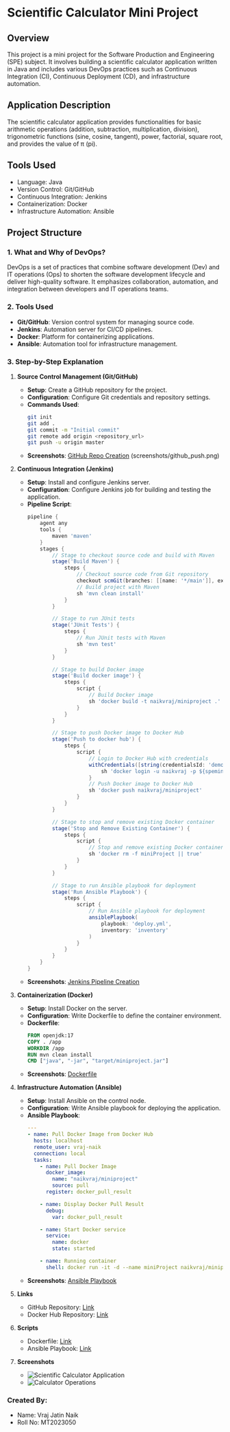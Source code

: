 # Scientific Calculator Mini Project

## Overview

This project is a mini project for the Software Production and Engineering (SPE) subject. It involves building a scientific calculator application written in Java and includes various DevOps practices such as Continuous Integration (CI), Continuous Deployment (CD), and infrastructure automation.


## Application Description

The scientific calculator application provides functionalities for basic arithmetic operations (addition, subtraction, multiplication, division), trigonometric functions (sine, cosine, tangent), power, factorial, square root, and provides the value of π (pi).

## Tools Used

- Language: Java
- Version Control: Git/GitHub
- Continuous Integration: Jenkins
- Containerization: Docker
- Infrastructure Automation: Ansible

## Project Structure

### 1. **What and Why of DevOps?**

   DevOps is a set of practices that combine software development (Dev) and IT operations (Ops) to shorten the software development lifecycle and deliver high-quality software. It emphasizes collaboration, automation, and integration between developers and IT operations teams.

### 2. **Tools Used**

   - **Git/GitHub**: Version control system for managing source code.
   - **Jenkins**: Automation server for CI/CD pipelines.
   - **Docker**: Platform for containerizing applications.
   - **Ansible**: Automation tool for infrastructure management.

### 3. **Step-by-Step Explanation**

   1. **Source Control Management (Git/GitHub)**

      - **Setup**: Create a GitHub repository for the project.
      - **Configuration**: Configure Git credentials and repository settings.
      - **Commands Used**:
        ```bash
        git init
        git add .
        git commit -m "Initial commit"
        git remote add origin <repository_url>
        git push -u origin master
        ```
      - **Screenshots**: [GitHub Repo Creation](screenshots/git-hub.png) (screenshots/github_push.png)

   2. **Continuous Integration (Jenkins)**

      - **Setup**: Install and configure Jenkins server.
      - **Configuration**: Configure Jenkins job for building and testing the application.
      - **Pipeline Script**:
        ```groovy 
        pipeline {
            agent any
            tools {
                maven 'maven'
            }
            stages {
                // Stage to checkout source code and build with Maven
                stage('Build Maven') {
                    steps {
                        // Checkout source code from Git repository
                        checkout scmGit(branches: [[name: '*/main']], extensions: [], userRemoteConfigs: [[url: 'https://github.com/NaikVRaj/miniProject/']])
                        // Build project with Maven
                        sh 'mvn clean install'
                    }
                }

                // Stage to run JUnit tests
                stage('JUnit Tests') {
                    steps {
                        // Run JUnit tests with Maven
                        sh 'mvn test'
                    }
                }

                // Stage to build Docker image
                stage('Build docker image') {
                    steps {
                        script {
                            // Build Docker image
                            sh 'docker build -t naikvraj/miniproject .'
                        }
                    }
                }

                // Stage to push Docker image to Docker Hub
                stage('Push to docker hub') {
                    steps {
                        script {
                            // Login to Docker Hub with credentials
                            withCredentials([string(credentialsId: 'demo2', variable: 'speminiproject')]) {
                                sh 'docker login -u naikvraj -p ${speminiproject}'
                            }
                            // Push Docker image to Docker Hub
                            sh 'docker push naikvraj/miniproject'
                        }
                    }
                }

                // Stage to stop and remove existing Docker container
                stage('Stop and Remove Existing Container') {
                    steps {
                        script {
                            // Stop and remove existing Docker container named miniProject if it exists
                            sh 'docker rm -f miniProject || true'
                        }
                    }
                }

                // Stage to run Ansible playbook for deployment
                stage('Run Ansible Playbook') {
                    steps {
                        script {
                            // Run Ansible playbook for deployment
                            ansiblePlaybook(
                                playbook: 'deploy.yml',
                                inventory: 'inventory'
                            )
                        }
                    }
                }
            }
        }
        ```
      - **Screenshots**: [Jenkins Pipeline Creation](screenshots/pipeline.png)

   3. **Containerization (Docker)**

      - **Setup**: Install Docker on the server.
      - **Configuration**: Write Dockerfile to define the container environment.
      - **Dockerfile**:
        ```Dockerfile
        FROM openjdk:17
        COPY . /app
        WORKDIR /app
        RUN mvn clean install
        CMD ["java", "-jar", "target/miniproject.jar"]
        ```
      - **Screenshots**: [Dockerfile](screenshots/docker_hub.png)

   4. **Infrastructure Automation (Ansible)**

      - **Setup**: Install Ansible on the control node.
      - **Configuration**: Write Ansible playbook for deploying the application.
      - **Ansible Playbook**:
        ```yaml
        ---
        - name: Pull Docker Image from Docker Hub
          hosts: localhost
          remote_user: vraj-naik
          connection: local
          tasks:
            - name: Pull Docker Image
              docker_image:
                name: "naikvraj/miniproject"
                source: pull
              register: docker_pull_result

            - name: Display Docker Pull Result
              debug:
                var: docker_pull_result

            - name: Start Docker service
              service:
                name: docker
                state: started

            - name: Running container
              shell: docker run -it -d --name miniProject naikvraj/miniproject
        ```
      - **Screenshots**: [Ansible Playbook](screenshots/ansible_playbook.png)

4. **Links**

   - GitHub Repository: [Link](https://github.com/NaikVRaj/miniProject)
   - Docker Hub Repository: [Link](https://hub.docker.com/repository/docker/naikvraj/miniproject)

5. **Scripts**

   - Dockerfile: [Link](dockerfile)
   - Ansible Playbook: [Link](deploy.yml)

6. **Screenshots**

   - ![Scientific Calculator Application](screenshots/calculator.png)
   - ![Calculator Operations](screenshots/calculator_operations.png)

### Created By:

- Name: Vraj Jatin Naik
- Roll No: MT2023050